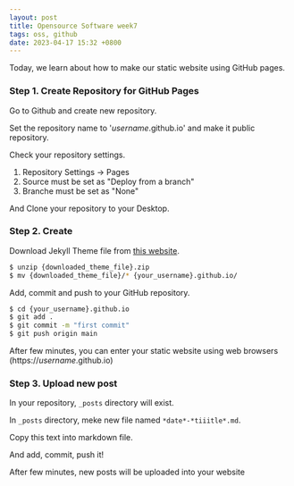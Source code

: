 ```yaml
---
layout: post
title: Opensource Software week7
tags: oss, github
date: 2023-04-17 15:32 +0800
---
```


Today, we learn about how to make our static website using GitHub pages.

### Step 1. Create Repository for GitHub Pages

Go to Github and create new repository.

Set the repository name to '*username*.github.io' and make it public repository.

Check your repository settings.

1. Repository Settings -> Pages
2. Source must be set as "Deploy from a branch"
3. Branche must be set as "None"

And Clone your repository to your Desktop.

### Step 2. Create

Download Jekyll Theme file from [this website](http://jekyllthemes.org).

```bash
$ unzip {downloaded_theme_file}.zip
$ mv {downloaded_theme_file}/* {your_username}.github.io/
```

Add, commit and push to your GitHub repository.

```bash
$ cd {your_username}.github.io
$ git add .
$ git commit -m "first commit"
$ git push origin main
```

After few minutes, you can enter your   static website using web browsers (https://*username*.github.io)

### Step 3. Upload new post

In your repository, `_posts` directory will exist.

In `_posts` directory, meke new file named `*date*-*tiiitle*.md`.

Copy this text into markdown file.

And add, commit, push it!

After few minutes, new posts will be uploaded into your website
